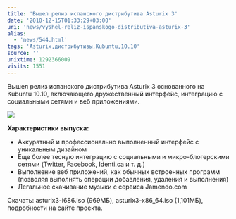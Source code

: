 ```yaml
---
title: 'Вышел релиз испанского дистрибутива Asturix 3'
date: '2010-12-15T01:33:29+03:00'
uri: 'news/vyshel-reliz-ispanskogo-distributiva-asturix-3'
alias: 
  - 'news/544.html'
tags: 'Asturix,дистрибутивы,Kubuntu,10.10'
source: ''
unixtime: 1292366009
visits: 1551
---
```

Вышел релиз испанского дистрибутива Asturix 3 основанного на Kubuntu 10.10,  включающего дружественный интерфейс, интеграцию с социальными сетями и веб приложениями.

![](img/2010/12/15/01-00/snapshot12.jpg)

**Характеристики выпуска:**

*   Аккуратный и профессионально выполненный интерфейс с уникальным дизайном
*   Еще более тесную интеграцию с социальными и микро-блогерскими сетями (Twitter, Facebook, Identi.ca и т. д.)
*   Выполнение веб приложений, как обычных встроенных программ (позволяя выполнять операции добавления, удаления и выполнения)
*   Легальное скачивание музыки с сервиса Jamendo.com

Скачать:  asturix3-i686.iso (969МБ), asturix3-x86\_64.iso (1,101МБ), подробности на сайте проекта.
